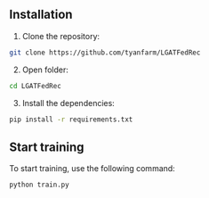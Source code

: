 ## Installation
1. Clone the repository:
``` sh
git clone https://github.com/tyanfarm/LGATFedRec
```

2. Open folder: 
``` sh
cd LGATFedRec
```

3. Install the dependencies:
``` sh
pip install -r requirements.txt
```

## Start training
To start training, use the following command:

``` sh
python train.py
```

